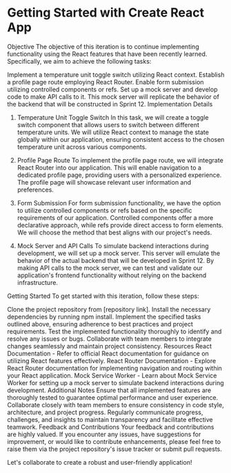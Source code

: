 # Getting Started with Create React App

Objective
The objective of this iteration is to continue implementing functionality using the React features that have been recently learned. Specifically, we aim to achieve the following tasks:

Implement a temperature unit toggle switch utilizing React context.
Establish a profile page route employing React Router.
Enable form submission utilizing controlled components or refs.
Set up a mock server and develop code to make API calls to it. This mock server will replicate the behavior of the backend that will be constructed in Sprint 12.
Implementation Details

1. Temperature Unit Toggle Switch
   In this task, we will create a toggle switch component that allows users to switch between different temperature units. We will utilize React context to manage the state globally within our application, ensuring consistent access to the chosen temperature unit across various components.

2. Profile Page Route
   To implement the profile page route, we will integrate React Router into our application. This will enable navigation to a dedicated profile page, providing users with a personalized experience. The profile page will showcase relevant user information and preferences.

3. Form Submission
   For form submission functionality, we have the option to utilize controlled components or refs based on the specific requirements of our application. Controlled components offer a more declarative approach, while refs provide direct access to form elements. We will choose the method that best aligns with our project's needs.

4. Mock Server and API Calls
   To simulate backend interactions during development, we will set up a mock server. This server will emulate the behavior of the actual backend that will be developed in Sprint 12. By making API calls to the mock server, we can test and validate our application's frontend functionality without relying on the backend infrastructure.

Getting Started
To get started with this iteration, follow these steps:

Clone the project repository from [repository link].
Install the necessary dependencies by running npm install.
Implement the specified tasks outlined above, ensuring adherence to best practices and project requirements.
Test the implemented functionality thoroughly to identify and resolve any issues or bugs.
Collaborate with team members to integrate changes seamlessly and maintain project consistency.
Resources
React Documentation - Refer to official React documentation for guidance on utilizing React features effectively.
React Router Documentation - Explore React Router documentation for implementing navigation and routing within your React application.
Mock Service Worker - Learn about Mock Service Worker for setting up a mock server to simulate backend interactions during development.
Additional Notes
Ensure that all implemented features are thoroughly tested to guarantee optimal performance and user experience.
Collaborate closely with team members to ensure consistency in code style, architecture, and project progress.
Regularly communicate progress, challenges, and insights to maintain transparency and facilitate effective teamwork.
Feedback and Contributions
Your feedback and contributions are highly valued. If you encounter any issues, have suggestions for improvement, or would like to contribute enhancements, please feel free to raise them via the project repository's issue tracker or submit pull requests.

Let's collaborate to create a robust and user-friendly application!
